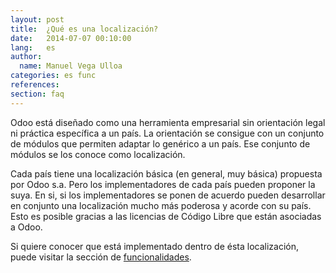 ```yaml
---
layout: post
title:  ¿Qué es una localización?
date:   2014-07-07 00:10:00
lang:   es
author:
  name: Manuel Vega Ulloa 
categories: es func
references:
section: faq
---
```

Odoo está diseñado como una herramienta empresarial sin orientación legal ni práctica específica a un país.
La orientación se consigue con un conjunto de módulos que permiten adaptar lo genérico a un país. Ese conjunto de módulos se los conoce como localización.
<!-- more -->

Cada país tiene una localización básica (en general, muy básica) propuesta por Odoo s.a. Pero los implementadores de cada país pueden proponer la suya.
En si, si los implementadores se ponen de acuerdo pueden desarrollar en conjunto una localización mucho más poderosa y acorde con su país.
Esto es posible gracias a las licencias de Código Libre que están asociadas a Odoo.

Si quiere conocer que está implementado dentro de ésta localización, puede visitar la sección de [funcionalidades](/func).



